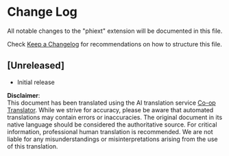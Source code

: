 <!--
CO_OP_TRANSLATOR_METADATA:
{
  "original_hash": "bd0afcb627d5754038537758315cbad7",
  "translation_date": "2025-07-16T17:23:30+00:00",
  "source_file": "code/09.UpdateSamples/Aug/vscode/phiext/CHANGELOG.md",
  "language_code": "en"
}
-->
# Change Log

All notable changes to the "phiext" extension will be documented in this file.

Check [Keep a Changelog](http://keepachangelog.com/) for recommendations on how to structure this file.

## [Unreleased]

- Initial release

**Disclaimer**:  
This document has been translated using the AI translation service [Co-op Translator](https://github.com/Azure/co-op-translator). While we strive for accuracy, please be aware that automated translations may contain errors or inaccuracies. The original document in its native language should be considered the authoritative source. For critical information, professional human translation is recommended. We are not liable for any misunderstandings or misinterpretations arising from the use of this translation.